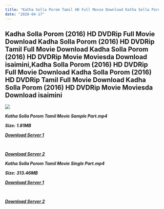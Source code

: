 ```yaml
---
title: "Katha Solla Porom Tamil HD Full Movie Download Katha Solla Porom Tamil HD Movie Download"
date: "2020-04-17"
---
```


## Kadha Solla Porom (2016) HD DVDRip Full Movie Download Kadha Solla Porom (2016) HD DVDRip Tamil Full Movie Download Kadha Solla Porom (2016) HD DVDRip Movie Moviesda Download isaimini,Kadha Solla Porom (2016) HD DVDRip Full Movie Download Kadha Solla Porom (2016) HD DVDRip Tamil Full Movie Download Kadha Solla Porom (2016) HD DVDRip Movie Moviesda Download isaimini

![](https://images.moviebuff.com/ce7f6f01-e9fa-408d-a189-1050a2908d91?w=1000)

**_Katha Solla Porom Tamil Movie Sample Part.mp4_**

**_Size:_** **_1.81MB_**

**_[Download Server 1](http://s4.uptofiles.net//files/Tamil{300377c8a1a3ba2999b4bbe3381b1ea1a812b0b70d21946c68d529294a5c2999}202016{300377c8a1a3ba2999b4bbe3381b1ea1a812b0b70d21946c68d529294a5c2999}20Movies/Kadha{300377c8a1a3ba2999b4bbe3381b1ea1a812b0b70d21946c68d529294a5c2999}20Solla{300377c8a1a3ba2999b4bbe3381b1ea1a812b0b70d21946c68d529294a5c2999}20Porom{300377c8a1a3ba2999b4bbe3381b1ea1a812b0b70d21946c68d529294a5c2999}20(2016){300377c8a1a3ba2999b4bbe3381b1ea1a812b0b70d21946c68d529294a5c2999}20HD{300377c8a1a3ba2999b4bbe3381b1ea1a812b0b70d21946c68d529294a5c2999}20DVDRip/Mp4{300377c8a1a3ba2999b4bbe3381b1ea1a812b0b70d21946c68d529294a5c2999}20HD{300377c8a1a3ba2999b4bbe3381b1ea1a812b0b70d21946c68d529294a5c2999}20(Single{300377c8a1a3ba2999b4bbe3381b1ea1a812b0b70d21946c68d529294a5c2999}20Part)/Kadha{300377c8a1a3ba2999b4bbe3381b1ea1a812b0b70d21946c68d529294a5c2999}20Solla{300377c8a1a3ba2999b4bbe3381b1ea1a812b0b70d21946c68d529294a5c2999}20Porom{300377c8a1a3ba2999b4bbe3381b1ea1a812b0b70d21946c68d529294a5c2999}20(2016){300377c8a1a3ba2999b4bbe3381b1ea1a812b0b70d21946c68d529294a5c2999}20DVDRip{300377c8a1a3ba2999b4bbe3381b1ea1a812b0b70d21946c68d529294a5c2999}20HD{300377c8a1a3ba2999b4bbe3381b1ea1a812b0b70d21946c68d529294a5c2999}20Sample.mp4)_**

**_[  
](http://s4.uptofiles.net//files/Tamil{300377c8a1a3ba2999b4bbe3381b1ea1a812b0b70d21946c68d529294a5c2999}202016{300377c8a1a3ba2999b4bbe3381b1ea1a812b0b70d21946c68d529294a5c2999}20Movies/Kadha{300377c8a1a3ba2999b4bbe3381b1ea1a812b0b70d21946c68d529294a5c2999}20Solla{300377c8a1a3ba2999b4bbe3381b1ea1a812b0b70d21946c68d529294a5c2999}20Porom{300377c8a1a3ba2999b4bbe3381b1ea1a812b0b70d21946c68d529294a5c2999}20(2016){300377c8a1a3ba2999b4bbe3381b1ea1a812b0b70d21946c68d529294a5c2999}20HD{300377c8a1a3ba2999b4bbe3381b1ea1a812b0b70d21946c68d529294a5c2999}20DVDRip/Mp4{300377c8a1a3ba2999b4bbe3381b1ea1a812b0b70d21946c68d529294a5c2999}20HD{300377c8a1a3ba2999b4bbe3381b1ea1a812b0b70d21946c68d529294a5c2999}20(Single{300377c8a1a3ba2999b4bbe3381b1ea1a812b0b70d21946c68d529294a5c2999}20Part)/Kadha{300377c8a1a3ba2999b4bbe3381b1ea1a812b0b70d21946c68d529294a5c2999}20Solla{300377c8a1a3ba2999b4bbe3381b1ea1a812b0b70d21946c68d529294a5c2999}20Porom{300377c8a1a3ba2999b4bbe3381b1ea1a812b0b70d21946c68d529294a5c2999}20(2016){300377c8a1a3ba2999b4bbe3381b1ea1a812b0b70d21946c68d529294a5c2999}20DVDRip{300377c8a1a3ba2999b4bbe3381b1ea1a812b0b70d21946c68d529294a5c2999}20HD{300377c8a1a3ba2999b4bbe3381b1ea1a812b0b70d21946c68d529294a5c2999}20Sample.mp4)_**

**_[Download Server 2](http://s4.uptofiles.net//files/Tamil{300377c8a1a3ba2999b4bbe3381b1ea1a812b0b70d21946c68d529294a5c2999}202016{300377c8a1a3ba2999b4bbe3381b1ea1a812b0b70d21946c68d529294a5c2999}20Movies/Kadha{300377c8a1a3ba2999b4bbe3381b1ea1a812b0b70d21946c68d529294a5c2999}20Solla{300377c8a1a3ba2999b4bbe3381b1ea1a812b0b70d21946c68d529294a5c2999}20Porom{300377c8a1a3ba2999b4bbe3381b1ea1a812b0b70d21946c68d529294a5c2999}20(2016){300377c8a1a3ba2999b4bbe3381b1ea1a812b0b70d21946c68d529294a5c2999}20HD{300377c8a1a3ba2999b4bbe3381b1ea1a812b0b70d21946c68d529294a5c2999}20DVDRip/Mp4{300377c8a1a3ba2999b4bbe3381b1ea1a812b0b70d21946c68d529294a5c2999}20HD{300377c8a1a3ba2999b4bbe3381b1ea1a812b0b70d21946c68d529294a5c2999}20(Single{300377c8a1a3ba2999b4bbe3381b1ea1a812b0b70d21946c68d529294a5c2999}20Part)/Kadha{300377c8a1a3ba2999b4bbe3381b1ea1a812b0b70d21946c68d529294a5c2999}20Solla{300377c8a1a3ba2999b4bbe3381b1ea1a812b0b70d21946c68d529294a5c2999}20Porom{300377c8a1a3ba2999b4bbe3381b1ea1a812b0b70d21946c68d529294a5c2999}20(2016){300377c8a1a3ba2999b4bbe3381b1ea1a812b0b70d21946c68d529294a5c2999}20DVDRip{300377c8a1a3ba2999b4bbe3381b1ea1a812b0b70d21946c68d529294a5c2999}20HD{300377c8a1a3ba2999b4bbe3381b1ea1a812b0b70d21946c68d529294a5c2999}20Sample.mp4)_**

**_Katha Solla Porom Tamil Movie Single Part.mp4_**

**_Size:_**  **_313.46MB_**

**_[Download Server 1](http://s4.uptofiles.net//files/Tamil{300377c8a1a3ba2999b4bbe3381b1ea1a812b0b70d21946c68d529294a5c2999}202016{300377c8a1a3ba2999b4bbe3381b1ea1a812b0b70d21946c68d529294a5c2999}20Movies/Kadha{300377c8a1a3ba2999b4bbe3381b1ea1a812b0b70d21946c68d529294a5c2999}20Solla{300377c8a1a3ba2999b4bbe3381b1ea1a812b0b70d21946c68d529294a5c2999}20Porom{300377c8a1a3ba2999b4bbe3381b1ea1a812b0b70d21946c68d529294a5c2999}20(2016){300377c8a1a3ba2999b4bbe3381b1ea1a812b0b70d21946c68d529294a5c2999}20HD{300377c8a1a3ba2999b4bbe3381b1ea1a812b0b70d21946c68d529294a5c2999}20DVDRip/Mp4{300377c8a1a3ba2999b4bbe3381b1ea1a812b0b70d21946c68d529294a5c2999}20HD{300377c8a1a3ba2999b4bbe3381b1ea1a812b0b70d21946c68d529294a5c2999}20(Single{300377c8a1a3ba2999b4bbe3381b1ea1a812b0b70d21946c68d529294a5c2999}20Part)/Kadha{300377c8a1a3ba2999b4bbe3381b1ea1a812b0b70d21946c68d529294a5c2999}20Solla{300377c8a1a3ba2999b4bbe3381b1ea1a812b0b70d21946c68d529294a5c2999}20Porom{300377c8a1a3ba2999b4bbe3381b1ea1a812b0b70d21946c68d529294a5c2999}20(2016){300377c8a1a3ba2999b4bbe3381b1ea1a812b0b70d21946c68d529294a5c2999}20DVDRip{300377c8a1a3ba2999b4bbe3381b1ea1a812b0b70d21946c68d529294a5c2999}20Single{300377c8a1a3ba2999b4bbe3381b1ea1a812b0b70d21946c68d529294a5c2999}20Part.mp4)_**

**_[  
](http://s4.uptofiles.net//files/Tamil{300377c8a1a3ba2999b4bbe3381b1ea1a812b0b70d21946c68d529294a5c2999}202016{300377c8a1a3ba2999b4bbe3381b1ea1a812b0b70d21946c68d529294a5c2999}20Movies/Kadha{300377c8a1a3ba2999b4bbe3381b1ea1a812b0b70d21946c68d529294a5c2999}20Solla{300377c8a1a3ba2999b4bbe3381b1ea1a812b0b70d21946c68d529294a5c2999}20Porom{300377c8a1a3ba2999b4bbe3381b1ea1a812b0b70d21946c68d529294a5c2999}20(2016){300377c8a1a3ba2999b4bbe3381b1ea1a812b0b70d21946c68d529294a5c2999}20HD{300377c8a1a3ba2999b4bbe3381b1ea1a812b0b70d21946c68d529294a5c2999}20DVDRip/Mp4{300377c8a1a3ba2999b4bbe3381b1ea1a812b0b70d21946c68d529294a5c2999}20HD{300377c8a1a3ba2999b4bbe3381b1ea1a812b0b70d21946c68d529294a5c2999}20(Single{300377c8a1a3ba2999b4bbe3381b1ea1a812b0b70d21946c68d529294a5c2999}20Part)/Kadha{300377c8a1a3ba2999b4bbe3381b1ea1a812b0b70d21946c68d529294a5c2999}20Solla{300377c8a1a3ba2999b4bbe3381b1ea1a812b0b70d21946c68d529294a5c2999}20Porom{300377c8a1a3ba2999b4bbe3381b1ea1a812b0b70d21946c68d529294a5c2999}20(2016){300377c8a1a3ba2999b4bbe3381b1ea1a812b0b70d21946c68d529294a5c2999}20DVDRip{300377c8a1a3ba2999b4bbe3381b1ea1a812b0b70d21946c68d529294a5c2999}20Single{300377c8a1a3ba2999b4bbe3381b1ea1a812b0b70d21946c68d529294a5c2999}20Part.mp4)_**

**_[Download Server 2](http://s4.uptofiles.net//files/Tamil{300377c8a1a3ba2999b4bbe3381b1ea1a812b0b70d21946c68d529294a5c2999}202016{300377c8a1a3ba2999b4bbe3381b1ea1a812b0b70d21946c68d529294a5c2999}20Movies/Kadha{300377c8a1a3ba2999b4bbe3381b1ea1a812b0b70d21946c68d529294a5c2999}20Solla{300377c8a1a3ba2999b4bbe3381b1ea1a812b0b70d21946c68d529294a5c2999}20Porom{300377c8a1a3ba2999b4bbe3381b1ea1a812b0b70d21946c68d529294a5c2999}20(2016){300377c8a1a3ba2999b4bbe3381b1ea1a812b0b70d21946c68d529294a5c2999}20HD{300377c8a1a3ba2999b4bbe3381b1ea1a812b0b70d21946c68d529294a5c2999}20DVDRip/Mp4{300377c8a1a3ba2999b4bbe3381b1ea1a812b0b70d21946c68d529294a5c2999}20HD{300377c8a1a3ba2999b4bbe3381b1ea1a812b0b70d21946c68d529294a5c2999}20(Single{300377c8a1a3ba2999b4bbe3381b1ea1a812b0b70d21946c68d529294a5c2999}20Part)/Kadha{300377c8a1a3ba2999b4bbe3381b1ea1a812b0b70d21946c68d529294a5c2999}20Solla{300377c8a1a3ba2999b4bbe3381b1ea1a812b0b70d21946c68d529294a5c2999}20Porom{300377c8a1a3ba2999b4bbe3381b1ea1a812b0b70d21946c68d529294a5c2999}20(2016){300377c8a1a3ba2999b4bbe3381b1ea1a812b0b70d21946c68d529294a5c2999}20DVDRip{300377c8a1a3ba2999b4bbe3381b1ea1a812b0b70d21946c68d529294a5c2999}20Single{300377c8a1a3ba2999b4bbe3381b1ea1a812b0b70d21946c68d529294a5c2999}20Part.mp4)_**
